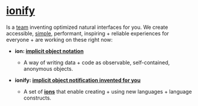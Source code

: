 # [ionify](http://ionify.org)

Is a [team](https://github.com/orgs/ionify/people)
inventing optimized natural interfaces for you. We create accessible,
[simple](https://cdn.rawgit.com/ionify/jems/master/animated.logo/),
performant, inspiring + reliable experiences for everyone + are working on
these right now:

+ **ion: [implicit object notation](ion.md)**
  + A way of writing data + code as observable, self-contained, anonymous objects.


+ **ionify: [implicit object notification invented for you](https://github.com/ionify/ionify)**
  + A set of [**ions**](ion.md) that enable creating + using new languages + language constructs.
